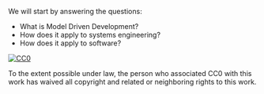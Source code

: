 We will start by answering the questions:

*   What is Model Driven Development?
*   How does it apply to systems engineering?
*   How does it apply to software?

<div class="macro-embedly" contenteditable="false" data-url="https://www.youtube.com/watch?v=pToqX1HH-R8">
<div> </div>
</div>

[![CC0](http://i.creativecommons.org/p/zero/1.0/88x31.png) ](http://creativecommons.org/publicdomain/zero/1.0/)

To the extent possible under law, <span>the person who associated CC0</span> with this work has waived all copyright and related or neighboring rights to this work.
